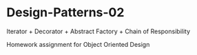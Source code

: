 # Design-Patterns-02
Iterator + Decorator + Abstract Factory + Chain of Responsibility

Homework assignment for Object Oriented Design
